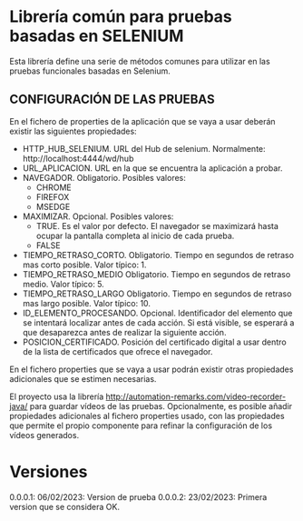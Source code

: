 # Librería común para pruebas basadas en SELENIUM

Esta librería define una serie de métodos comunes para utilizar en las pruebas funcionales basadas en Selenium.

## CONFIGURACIÓN DE LAS PRUEBAS

En el fichero de properties de la aplicación que se vaya a usar deberán existir las siguientes propiedades:
- HTTP_HUB_SELENIUM. URL del Hub de selenium. Normalmente: http://localhost:4444/wd/hub
- URL_APLICACION. URL en la que se encuentra la aplicación a probar.
- NAVEGADOR. Obligatorio. Posibles valores:
	- CHROME
	- FIREFOX
	- MSEDGE
- MAXIMIZAR. Opcional. Posibles valores:
	- TRUE. Es el valor por defecto. El navegador se maximizará hasta ocupar la pantalla completa al inicio de cada prueba.
	- FALSE
- TIEMPO_RETRASO_CORTO. Obligatorio. Tiempo en segundos de retraso mas corto posible. Valor típico: 1.
- TIEMPO_RETRASO_MEDIO Obligatorio. Tiempo en segundos de retraso medio. Valor típico: 5.
- TIEMPO_RETRASO_LARGO Obligatorio. Tiempo en segundos de retraso mas largo posible. Valor típico: 10.
- ID_ELEMENTO_PROCESANDO. Opcional. Identificador del elemento que se intentará localizar antes de cada acción. Si está visible, se esperará a que desaparezca antes de realizar la siguiente acción.
- POSICION_CERTIFICADO. Posición del certificado digital a usar dentro de la lista de certificados que ofrece el navegador.

En el fichero properties que se vaya a usar podrán existir otras propiedades adicionales que se estimen necesarias.

El proyecto usa la librería http://automation-remarks.com/video-recorder-java/ para guardar vídeos de las pruebas. Opcionalmente, es posible añadir propiedades adicionales al fichero properties usado, con las propiedades que permite el propio componente para refinar la configuración de los vídeos generados.

# Versiones

0.0.0.1: 06/02/2023: Version de prueba
0.0.0.2: 23/02/2023: Primera version que se considera OK.
